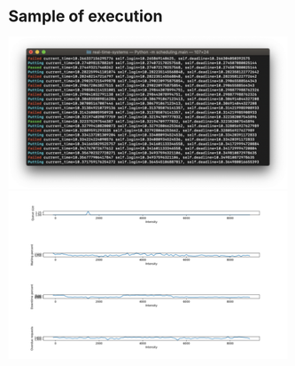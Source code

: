 # Sample of execution 
![alt-text](https://github.com/AleksandrTolstoy/real-time-systems/blob/master/scheduling/sample/test.png)
![alt-text](https://github.com/AleksandrTolstoy/real-time-systems/blob/master/scheduling/sample/scheduling.png)
